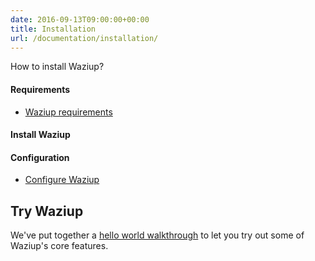 ```yaml
---
date: 2016-09-13T09:00:00+00:00
title: Installation
url: /documentation/installation/
---
```


How to install Waziup?

#### Requirements

* [Waziup requirements](/documentation/how-waziup-works/requirements)

#### Install Waziup


#### Configuration

* [Configure Waziup](/documentation/installation/configure-waziup/)

## Try Waziup

We've put together a [hello world walkthrough](/documentation/installation/hello-world/) to let you try out some of Waziup's core features.


